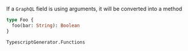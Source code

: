 If a `GraphQL` field is using arguments, it will be converted into a method

```graphql
type Foo {
  foo(bar: String): Boolean
}
```

```snapshot
TypescriptGenerator.Functions
```
